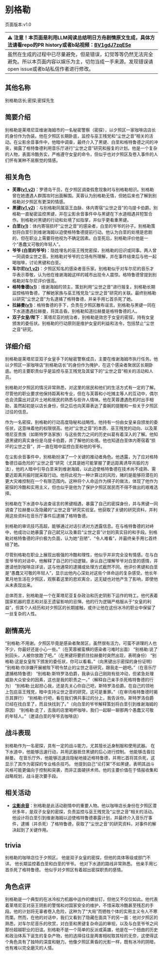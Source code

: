 # 别格勒
页面版本:v1.0
 

| :warning: 注意！本页面是利用LLM阅读总结明日方舟剧情原文生成，具体方法请看repo的PR history或者b站视频：[BV1gdJ7zqESe](https://www.bilibili.com/video/BV1gdJ7zqESe/)         |
|:----------------------------|
| 虽然在生成的过程中已尽量避免，但是错误，幻觉等等仍然无法完全避免。所以本页面内容以娱乐为主，切勿当成一手来源。发现错误请open issue或者b站私信作者进行修改。|



## 其他名称
别格勒店长;密探;密探先生
## 简要介绍
别格勒是莱塔尼亚维谢海姆市的一名秘密警察（密探），以夕照区一家咖啡店店长的身份作为伪装。他在夕照区长期卧底，监控与巫王残党和“尘世之音”相关的活动。在尘影余音事件中，他暗中调查，最终介入了黑键、白垩和格特鲁德之间的冲突，揭露了格特鲁德利用音乐厅进行“尘世之音”研究和报复的计划。他是一个复杂的人物，表面冷酷务实，严格遵守女皇的命令，但似乎也对夕照区及卷入事件的人们怀有某种不易察觉的情感。
## 相关角色
-   **芙蓉([v1](char_120_hibisc.md),[v2](../char_v3/char_120_hibisc.md))**：罗德岛干员，在夕照区调查假愈现象时与别格勒相识。别格勒曾在她遭遇人群围攻时出面解围。芙蓉认为别格勒无情，但她后来也了解到别格勒对夕照区有更深的情感。
-   **黑键([v1](char_4046_ebnhlz.md),[v2](../char_v3/char_4046_ebnhlz.md))**：与别格勒同属巫王血脉、体内寄宿“尘世之音”的乌提卡伯爵。别格勒一直秘密监控黑键，并在尘影余音事件中与黑键在下水道相遇并短暂合作。别格勒对黑键的行动和处境了如指掌，并似乎更看重黑键。
-   **白垩([v1](extended_char_bai_e.md))**：体内寄宿损坏“尘世之音”的感染者，白垩的爷爷的孙子。别格勒策划将白垩引到维谢海姆以迫使格特鲁德提前行动。他认为白垩的处境是悲剧的，但在职业上需要将他视为不确定因素。白垩死后，别格勒评价他是一个“愚蠢又可敬的年轻人”。
-   **爷爷 (白垩的爷爷)**：隐姓埋名的巫王残党密探，别格勒的旧识或同事。两人曾一同调查尘世之音。别格勒对爷爷的立场有所理解，并在事件结束后与他一起喝咖啡，讨论黑键和白垩。
-   **车尔尼([v1](char_4047_pianst.md),[v2](../char_v3/char_4047_pianst.md))**：夕照区知名的感染者音乐家。别格勒似乎对车尔尼的音乐才华表示尊敬，认为他在维谢海姆这样的城市出现令人震惊。格特鲁德曾提到别格勒对车尔尼评价很高。
-   **格特鲁德([v1](extended_char_ge_te_lu_de.md))**：维谢海姆的领主，策划利用“尘世之音”进行报复。别格勒长期监控格特鲁德，了解她家族与巫王残党及“尘世之音”研究的关联。最终别格勒以研究“尘世之音”为名逮捕了格特鲁德，并亲手用匕首杀死了她。
-   **拉赫曼([v1](extended_char_la_he_man.md))**：格特鲁德的手下，负责在夕照区散布谣言。别格勒与黑键一同在下水道遭遇拉赫曼，将其击昏。别格勒知道拉赫曼是格特鲁德的人。
-   **双子女皇/陛下**：莱塔尼亚的统治者，别格勒是效忠于女皇的密探，持有女皇颁发的委任状。别格勒的行动原则是维护女皇的利益和法令，包括禁止“尘世之音”研究。
## 详细介绍
别格勒是莱塔尼亚双子女皇手下的秘密警察成员，主要在维谢海姆市执行任务。他以夕照区一家咖啡店“别格勒店长”的身份作为掩护，在这个感染者聚居区长期卧底。他的主要职责似乎是监控与巫王残党及其留下的“尘世之音”相关的活动和人员。

别格勒对夕照区的情况非常熟悉，对这里的居民和他们的生活方式有一定的了解。尽管他的职业要求他保持距离和专业，但在与芙蓉和小吃摊主等人的互动中，偶尔也会流露出对这片土地和居民的熟悉与些许人情味。他在芙蓉遭遇危机时出手相助，虽然起初是以店长身份，但之后也向芙蓉表达了委婉的提醒和一些关于夕照区过往的信息。

作为一名密探，别格勒的行动高度隐秘和战略性。他持有一份由女皇亲自颁发的委任状，这意味着他的权限很高。他对“尘世之音”的本质、巫王残党的动向、以及莱塔尼亚贵族（如斯特罗洛家族）与这些势力之间的历史纠葛有着深入的了解。他知道黑键的真实身份是乌提卡伯爵，并了解他的处境。他也知道白垩体内寄宿着“损坏的尘世之音”，并一直在暗中监控白垩和他的爷爷。

在尘影余音事件中，别格勒扮演了一个关键的推动者角色。他透露，为了应对格特鲁德日益危险的“尘世之音”研究（尤其是她可能掌握了更远距离诱导共振的方法），他的人暗中引导白垩来到维谢海姆，以此迫使格特鲁德在技术尚不成熟、需要近距离共振时就采取行动。他将此视为一种计算过的风险，赌的是能够将潜在的更大灾难控制在一个有限范围内。这种将个人命运作为棋子的做法，体现了他作为密探的冷酷和实用主义，但也似乎是他为了保护夕照区居民而不得不做出的艰难选择。

别格勒在下水道中与追查谣言的黑键相遇，暴露了自己的密探身份，并与黑键一同调查了拉赫曼以及隐藏的“尘世之音”研究实验室。他获取了关键的研究资料，并利用这些资料在音乐厅事件后逮捕了格特鲁德。

别格勒的审讯技巧高超，能够通过对话引诱对方透露信息。在与格特鲁德的对峙中，他成功让她暴露了自己弑兄以及重启“尘世之音”计划的真实目的和手段。别格勒对格特鲁德的评价极为负面，认为她“丑陋”、“令人难看”，并最终亲手用匕首终结了她。

尽管别格勒在职业上展现出极强的冷酷和理性，他似乎并非完全没有情感。在与白垩爷爷的对话中，他解释了自己的行动逻辑，承认自己理解爷爷对白垩的感情，并邀请他到咖啡店详谈，这与他通常的逮捕或处理方式截然不同。他评价黑键和白垩是“愚蠢又可敬的年轻人”，显示出他内心深处对这些个体命运的复杂感受。他长年累月地生活在夕照区，观察着这里的悲欢离合，这无疑也对他产生了影响，即使他从未表现出来。

总体而言，别格勒是一个在莱塔尼亚复杂政治和历史阴影下运作的特工。他代表着国家机器的意志和对巫王遗留影响的忌惮。他的行为逻辑严格服从于“女皇的利益”，但其个人经历和对夕照区的长期接触，或许让他在这份冰冷的职业中保留了一丝复杂的人性。
## 剧情高光
“别格勒:不用谢。夕照区毕竟是感染者聚居区，虽然很有活力，可蛮不讲理的人也不少，你最好还是小心一些。”（在芙蓉被蛮横的感染者刁难时出面）
“别格勒:说了别回头，人被你放跑了吧。”（在黑键将要抓住拉赫曼时突然出现，表明身份）
“别格勒:这是女皇陛下颁发的委任状，你可以看看。”（向黑键出示密探的身份证明）
“别格勒:你涉嫌开展被陛下明令禁止的尘世之音研究，跟我走一趟吧。”（在音乐厅逮捕格特鲁德）
“别格勒:斯特罗洛伯爵，我承认自己刚刚有些冲动，但紧急处理威胁大众安全的因素，这也是我的职责之一。”（解释自己亲手杀死格特鲁德的行为）
“别格勒:比起担心我，还是先关心你自己吧，斯特罗洛伯爵。在自己的领地上包庇巫王残党，暗中支持尘世之音的研究，这可是重罪。”（在审讯格特鲁德时揭示其罪行）
“别格勒:行吧，看在我们俩共事过的分上，我告诉你。斯特罗洛伯爵已经在找白垩了，而且快找到了。”（向白垩的爷爷解释策划将白垩引到维谢海姆的原因）
“别格勒:走了，去我的店里喝杯咖啡，我们一起聊一聊那两个愚蠢又可敬的年轻人。”（邀请白垩的爷爷去咖啡店）
## 战斗表现
别格勒作为一名密探，具有一定的战斗能力，尤其擅长近身制服和使用武器。
在下水道中，他能够迅速行动，并用武器抵住黑键的后心进行控制。
他能够击昏拉赫曼。
在音乐厅外，他能够迅速且隐秘地接近格特鲁德，并用匕首将其杀死，这显示了其作为密探的专业格杀技巧。
他提到自己“论打架”不如黑键，表明其战斗风格可能更偏向于控制和突袭，而非正面硬拼术师。他的主要价值在于情报收集和战略规划，战斗是次要手段。
## 相关活动
-   **[尘影余音](../stories/act18side.md)**：别格勒是此活动剧情中的重要人物。他以咖啡店长身份在夕照区潜伏多年，是双子女皇的密探，负责监控与巫王残党及“尘世之音”相关的活动。他设计将白垩引到维谢海姆以迫使格特鲁德暴露计划，并最终介入音乐厅事件，逮捕（并杀死）了格特鲁德，获取了“尘世之音”的研究资料，对事件的解决起到了关键作用。
## trivia
别格勒的咖啡店位于夕照区。
他是双子女皇的密探，但他的具体等级或部门不详。
他长期监控着白垩和白垩的爷爷。
他对下水道的路线非常熟悉。
他亲手用匕首杀死了格特鲁德。
他似乎对夕照区有着超出密探职责的感情。
## 角色点评
别格勒是一个典型的在冰冷权力机器中运作的螺丝钉，但他又不仅仅如此。他代表着莱塔尼亚对巫王阴影的警惕和对国家安全的维护，不惜采取冷酷甚至残忍的手段。他的计划将无辜者卷入危险，这种为了“大局”而牺牲个体的实用主义令人不寒而栗。然而，在他的对话中，我们又看到了隐藏在面具下的另一面：他对夕照区的熟悉，对车尔尼音乐的欣赏，对白垩和黑键复杂命运的审视，以及与白垩爷爷之间那份超越职业的旧谊。别格勒不是一个简单的反派或英雄，他是在一个扭曲的历史和政治体系下诞生的复杂产物，他的选择往往是两害相权取其轻的无奈，这使得这个角色具有了独特的深度和魅力。他像夕照区黄昏的光影一样，既有冰冷的阴暗，也有难以完全磨灭的人情。
